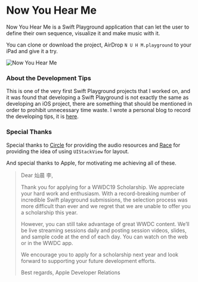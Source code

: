 # Now You Hear Me
Now You Hear Me is a Swift Playground application that can let the user to define their own sequence, visualize it and make music with it.

You can clone or download the project, AirDrop `N U H M.playground` to your iPad and give it a try.

![Now You Hear Me](http://144.202.103.127:1910/bloghost/pMuFtETnMqtXNx5drLuH25.jpeg)



### About the Development Tips

This is one of the very first Swift Playground projects that I worked on, and it was found that developing a Swift Playground is not exactly the same as developing an iOS project, there are something that should be mentioned in order to prohibit unnecessary time waste. I wrote a personal blog to record the developing tips, it is [here](https://frost-lee.github.io/Tips-for-Developing-a-Swift-Playground/).



### Special Thanks

Special thanks to [Circle](https://github.com/Nilcric) for providing the audio resources and [Race](https://github.com/DocRace) for providing the idea of using `UIStackView` for layout.

And special thanks to Apple, for motivating me achieving all of these.

>Dear 灿晨 李, 
>
>Thank you for applying for a WWDC19 Scholarship. We appreciate your hard work and enthusiasm. With a record-breaking number of incredible Swift playground submissions, the selection process was more difficult than ever and we regret that we are unable to offer you a scholarship this year. 
>
>However, you can still take advantage of great WWDC content. We’ll be live streaming sessions daily and posting session videos, slides, and sample code at the end of each day. You can watch on the web or in the WWDC app. 
>
>We encourage you to apply for a scholarship next year and look forward to supporting your future development efforts. 
>
>Best regards, 
>Apple Developer Relations